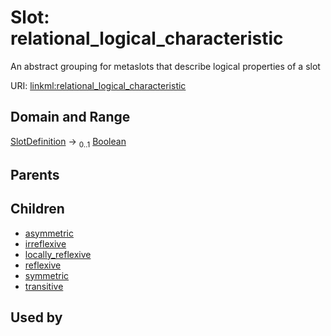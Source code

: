 
# Slot: relational_logical_characteristic


An abstract grouping for metaslots that describe logical properties of a slot

URI: [linkml:relational_logical_characteristic](https://w3id.org/linkml/relational_logical_characteristic)


## Domain and Range

[SlotDefinition](SlotDefinition.md) &#8594;  <sub>0..1</sub> [Boolean](Boolean.md)

## Parents


## Children

 *  [asymmetric](asymmetric.md)
 *  [irreflexive](irreflexive.md)
 *  [locally_reflexive](locally_reflexive.md)
 *  [reflexive](reflexive.md)
 *  [symmetric](symmetric.md)
 *  [transitive](transitive.md)

## Used by

